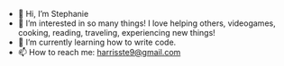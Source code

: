 - 👋 Hi, I’m Stephanie
- 👀 I’m interested in so many things! I love helping others, videogames, cooking, reading, traveling, experiencing new things! 
- 🌱 I’m currently learning how to write code.
- 📫 How to reach me: harrisste9@gmail.com
